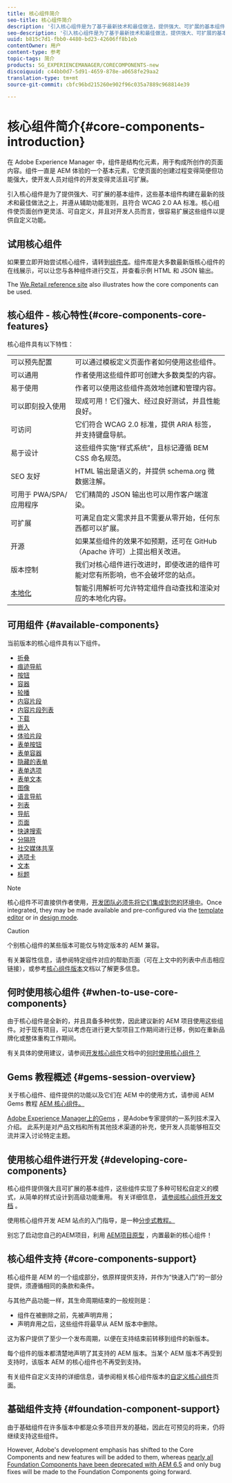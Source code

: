 ```yaml
---
title: 核心组件简介
seo-title: 核心组件简介
description: '引入核心组件是为了基于最新技术和最佳做法，提供强大、可扩展的基本组件。 '
seo-description: '引入核心组件是为了基于最新技术和最佳做法，提供强大、可扩展的基本组件。 '
uuid: b815c7d1-fbb0-4480-bd23-42606ff8b1eb
contentOwner: 用户
content-type: 参考
topic-tags: 简介
products: SG_EXPERIENCEMANAGER/CORECOMPONENTS-new
discoiquuid: c44bb0d7-5d91-4659-878e-a0658fe29aa2
translation-type: tm+mt
source-git-commit: cbfc96bd215260e902f96c035a7889c968814e39

---
```



# 核心组件简介{#core-components-introduction}

在 Adobe Experience Manager 中，组件是结构化元素，用于构成所创作的页面内容。组件一直是 AEM 体验的一个基本元素，它使页面的创建过程变得简便但功能强大，使开发人员对组件的开发变得灵活且可扩展。

引入核心组件是为了提供强大、可扩展的基本组件，这些基本组件构建在最新的技术和最佳做法之上，并遵从辅助功能准则，且符合 WCAG 2.0 AA 标准。核心组件使页面创作更灵活、可自定义，并且对开发人员而言，很容易扩展这些组件以提供自定义功能。

## 试用核心组件

如果要立即开始尝试核心组件，请转到[组件库](http://opensource.adobe.com/aem-core-wcm-components/library.html)。组件库是大多数最新版核心组件的在线展示，可以让您与各种组件进行交互，并查看示例 HTML 和 JSON 输出。

The [We.Retail reference site](https://helpx.adobe.com/experience-manager/6-4/sites/developing/using/we-retail.html) also illustrates how the core components can be used.

## 核心组件 - 核心特性{#core-components-core-features}

核心组件具有以下特性：

|  |  |
|--- |--- |
| 可以预先配置 | 可以通过模板定义页面作者如何使用这些组件。 |
| 可以通用 | 作者使用这些组件即可创建大多数类型的内容。 |
| 易于使用 | 作者可以使用这些组件高效地创建和管理内容。 |
| 可以即刻投入使用 | 现成可用！它们强大、经过良好测试，并且性能良好。 |
| 可访问 | 它们符合 WCAG 2.0 标准，提供 ARIA 标签，并支持键盘导航。 |
| 易于设计 | 这些组件实施“样式系统”，且标记遵循 BEM CSS 命名规范。 |
| SEO 友好 | HTML 输出是语义的，并提供 schema.org 微数据注解。 |
| 可用于 PWA/SPA/应用程序 | 它们精简的 JSON 输出也可以用作客户端渲染。 |
| 可扩展 | 可满足自定义需求并且不需要从零开始，任何东西都可以扩展。 |
| 开源 | 如果某些组件的效果不如预期，还可在 GitHub（Apache 许可）上提出相关改进。 |
| 版本控制 | 我们对核心组件进行改进时，即使改进的组件可能对您有所影响，也不会破坏您的站点。 |
| [本地化](localization.md) | 智能引用解析可允许特定组件自动查找和渲染对应的本地化内容。 |

## 可用组件 {#available-components}

当前版本的核心组件具有以下组件。

* [折叠](accordion.md)
* [痕迹导航](breadcrumb.md)
* [按钮](button.md)
* [容器](container.md)
* [轮播](carousel.md)
* [内容片段](content-fragment-component.md)
* [内容片段列表](content-fragment-list.md)
* [下载](download.md)
* [嵌入](embed.md)
* [体验片段](experience-fragment.md)
* [表单按钮](form-button.md)
* [表单容器](form-container.md)
* [隐藏的表单](form-hidden.md)
* [表单选项](form-options.md)
* [表单文本](form-text.md)
* [图像](image.md)
* [语言导航](language-navigation.md)
* [列表](list.md)
* [导航](navigation.md)
* [页面](page.md)
* [快速搜索](quick-search.md)
* [分隔符](separator.md)
* [社交媒体共享](sharing.md)
* [选项卡](tabs.md)
* [文本](text.md)
* [标题](title.md)

>[!NOTE]
>
>核心组件不可直接供作者使用，[开发团队必须先将它们集成到您的环境中](using.md)。Once integrated, they may be made available and pre-configured via the [template editor](https://helpx.adobe.com/experience-manager/6-5/sites/authoring/using/templates.html) or in [design mode](https://helpx.adobe.com/experience-manager/6-5/sites/authoring/using/default-components-designmode.html).

>[!CAUTION]
>
>个别核心组件的某些版本可能仅与特定版本的 AEM 兼容。
>
>有关兼容性信息，请参阅特定组件对应的帮助页面（可在上文中的列表中点击相应链接），或参考[核心组件版本](versions.md)文档以了解更多信息。

## 何时使用核心组件 {#when-to-use-core-components}

由于核心组件是全新的，并且具备多种优势，因此建议新的 AEM 项目使用这些组件。对于现有项目，可以考虑在进行更大型项目工作期间进行迁移，例如在重新品牌化或整体重构工作期间。

有关具体的使用建议，请参阅[开发核心组件](developing.md)文档中的[何时使用核心组件？](developing.md)

## Gems 教程概述 {#gems-session-overview}

关于核心组件、组件提供的功能以及它们在 AEM 中的使用方式，请参阅 AEM Gems 教程 [AEM 核心组件。](https://helpx.adobe.com/experience-manager/kt/eseminars/gems/AEM-Core-Components.html)

[Adobe Experience Manager上的Gems](https://helpx.adobe.com/experience-manager/kt/eseminars/gems/aem-index.html) ，是Adobe专家提供的一系列技术深入介绍。 此系列是对产品文档和所有其他技术渠道的补充，使开发人员能够相互交流并深入讨论特定主题。

## 使用核心组件进行开发 {#developing-core-components}

核心组件提供强大且可扩展的基本组件，这些组件实现了多种可轻松自定义的模式，从简单的样式设计到高级功能重用。 有关详细信息， [请参阅核心组件开发文档](developing.md) 。

使用核心组件开发 AEM 站点的入门指导，是一种[分步式教程。](https://helpx.adobe.com/experience-manager/6-5/sites/developing/using/getting-started.html)

别忘了启动您自己的AEM项目，利用 [AEM项目原型](archetype.md) ，内置最新的核心组件！

## 核心组件支持 {#core-components-support}

核心组件是 AEM 的一个组成部分，依原样提供支持，并作为“快速入门”的一部分提供，须遵循相同的条款和条件。

与其他产品功能一样，其生命周期结束的一般规则是：

* 组件在被删除之前，先被声明弃用；
* 声明弃用之后，这些组件将最早从 AEM 版本中删除。

这为客户提供了至少一个发布周期，以便在支持结束前转移到组件的新版本。

每个组件的版本都清楚地声明了其支持的 AEM 版本。当某个 AEM 版本不再受到支持时，该版本 AEM 的核心组件也不再受到支持。

有关组件自定义支持的详细信息，请参阅相关核心组件版本的[自定义核心组件](customizing.md)页面。

## 基础组件支持 {#foundation-component-support}

由于基础组件在许多版本中都是众多项目开发的基础，因此在可预见的将来，仍将继续支持这些组件。

However, Adobe's development emphasis has shifted to the Core Components and new features will be added to them, whereas [nearly all Foundation Components have been deprecated with AEM 6.5](https://helpx.adobe.com/experience-manager/6-5/sites/authoring/using/default-components-foundation.html) and only bug fixes will be made to the Foundation Components going forward.
